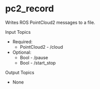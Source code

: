 # pc2_record
Writes ROS PointCloud2 messages to a file.

Input Topics

* Required:
  * PointCloud2 - /cloud
* Optional:
  * Bool - /pause
  * Bool - /start_stop
  
Output Topics

* None
